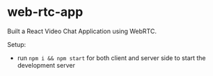 # web-rtc-app

Built a React Video Chat Application using WebRTC.

Setup:
- run ```npm i && npm start``` for both client and server side to start the development server
